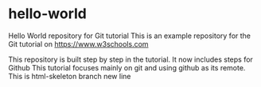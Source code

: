 # hello-world
Hello World repository for Git tutorial
This is an example repository for the Git tutorial on https://www.w3schools.com

This repository is built step by step in the tutorial.
It now includes steps for Github
This tutorial focuses mainly on git and using github as its remote.
This is html-skeleton branch
new line 